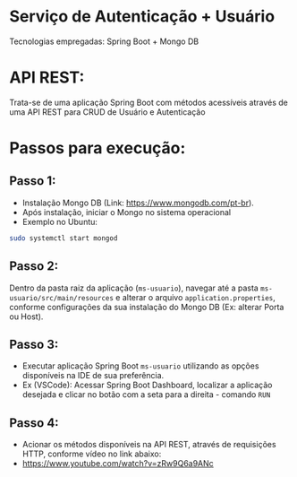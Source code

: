 # Serviço de Autenticação + Usuário
Tecnologias empregadas: Spring Boot + Mongo DB

# API REST:
Trata-se de uma aplicação Spring Boot com métodos acessíveis através de uma API REST para CRUD de Usuário e Autenticação

# Passos para execução:

## Passo 1:
* Instalação Mongo DB (Link: https://www.mongodb.com/pt-br).
* Após instalação, iniciar o Mongo no sistema operacional
* Exemplo no Ubuntu:
```bash
sudo systemctl start mongod
```

## Passo 2:
Dentro da pasta raiz da aplicação (`ms-usuario`), navegar até a pasta `ms-usuario/src/main/resources` e alterar o arquivo `application.properties`, conforme configurações da sua instalação do Mongo DB (Ex: alterar Porta ou Host).

## Passo 3:
* Executar aplicação Spring Boot `ms-usuario` utilizando as opções disponíveis na IDE de sua preferência.
* Ex (VSCode): Acessar Spring Boot Dashboard, localizar a aplicação desejada e clicar no botão com a seta para a direita - comando `RUN`

## Passo 4:
* Acionar os métodos disponíveis na API REST, através de requisições HTTP, conforme vídeo no link abaixo:
* https://www.youtube.com/watch?v=zRw9Q6a9ANc
